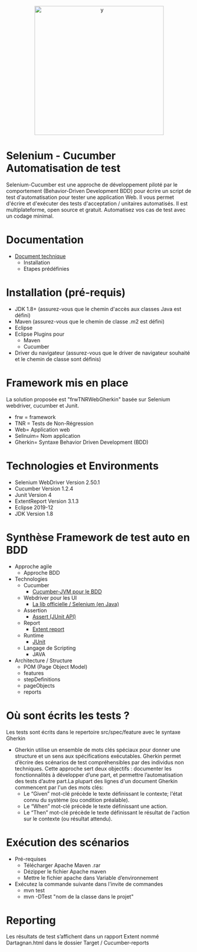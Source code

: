 <p align="center">
<img width="350" alt="y" src="https://user-images.githubusercontent.com/62071683/85179170-93982080-b280-11ea-8033-9afe7238c044.jpg">
</p>

# Selenium - Cucumber Automatisation de test
Selenium-Cucumber est une approche de développement piloté par le comportement (Behavior-Driven Development BDD) pour écrire un script de test d'automatisation pour tester une application Web. 
Il vous permet d'écrire et d'exécuter des tests d'acceptation / unitaires automatisés. Il est multiplateforme, open source et gratuit. Automatisez vos cas de test avec un codage minimal.

# Documentation
- [ Document technique ](https://www.linkedin.com/feed/)
     - Installation
     - Etapes prédéfinies

# Installation (pré-requis)
- JDK 1.8+ (assurez-vous que le chemin d'accès aux classes Java est défini)
- Maven (assurez-vous que le chemin de classe .m2 est défini)
- Eclipse
- Eclipse Plugins pour
    - Maven
    - Cucumber
- Driver du navigateur (assurez-vous que le driver de navigateur souhaité et le chemin de classe sont définis)

# Framework mis en place

La solution proposée est "frwTNRWebGherkin" basée sur Selenium webdriver, cucumber et Junit.

- frw = framework
- TNR = Tests de Non-Régression
- Web= Application web
- Selinuim= Nom application
- Gherkin= Syntaxe Behavior Driven Development (BDD)

# Technologies et Environments 

- Selenium WebDriver Version 2.50.1
- Cucumber Version 1.2.4
- Junit Version 4
- ExtentReport Version 3.1.3
- Eclipse 2019-12
- JDK Version 1.8

# Synthèse Framework de test auto en BDD
- Approche agile
  - Approche BDD 
- Technologies
  - Cucumber 
    - [Cucumber-JVM pour le BDD](https://cucumber.io/docs/installation/java/#maven)
  - Webdriver pour les UI 
    - [La lib officielle / Selenium (en Java)](https://mvnrepository.com/artifact/org.seleniumhq.selenium/selenium-java)
  - Assertion 
    - [Assert (JUnit API)](http://junit.sourceforge.net/javadoc/org/junit/Assert.html)
  - Report 
    - [Extent report](https://extentreports.com/)
  - Runtime 
    - [JUnit](http://junit.sourceforge.net/javadoc/org/junit/Assert.html)
  - Langage de Scripting
      - JAVA
- Architecture / Structure
  - POM (Page Object Model)
  - features
  - stepDefinitions
  - pageObjects
  - reports
#  Où sont écrits les tests ?

Les tests sont écrits dans le repertoire src/spec/feature avec le syntaxe Gherkin
- Gherkin utilise un ensemble de mots clés spéciaux pour donner une structure et un sens aux spécifications exécutables. Gherkin permet d’écrire des scénarios de test compréhensibles par des individus non techniques. Cette approche sert deux objectifs : documenter les fonctionnalités à développer d’une part, et permettre l’automatisation des tests d’autre part.La plupart des lignes d'un document Gherkin commencent par l'un des mots clés:
  - Le “Given” mot-clé précède le texte définissant le contexte; l'état connu du système (ou condition préalable).
  - Le “When” mot-clé précède le texte définissant une action.
  - Le “Then” mot-clé précède le texte définissant le résultat de l'action sur le contexte (ou résultat attendu).
  
# Exécution des scénarios 
- Pré-requises 
   -	Télécharger Apache Maven .rar
   -	Dézipper le fichier Apache maven
   -	Mettre le fichier apache dans Variable d’environnement  
- Exécutez la commande suivante dans l'invite de commandes 
   -	mvn test
   -	mvn -DTest "nom de la classe dans le projet"



# Reporting 
Les résultats de test s’affichent dans un rapport Extent nommé Dartagnan.html dans le dossier Target / Cucumber-reports





